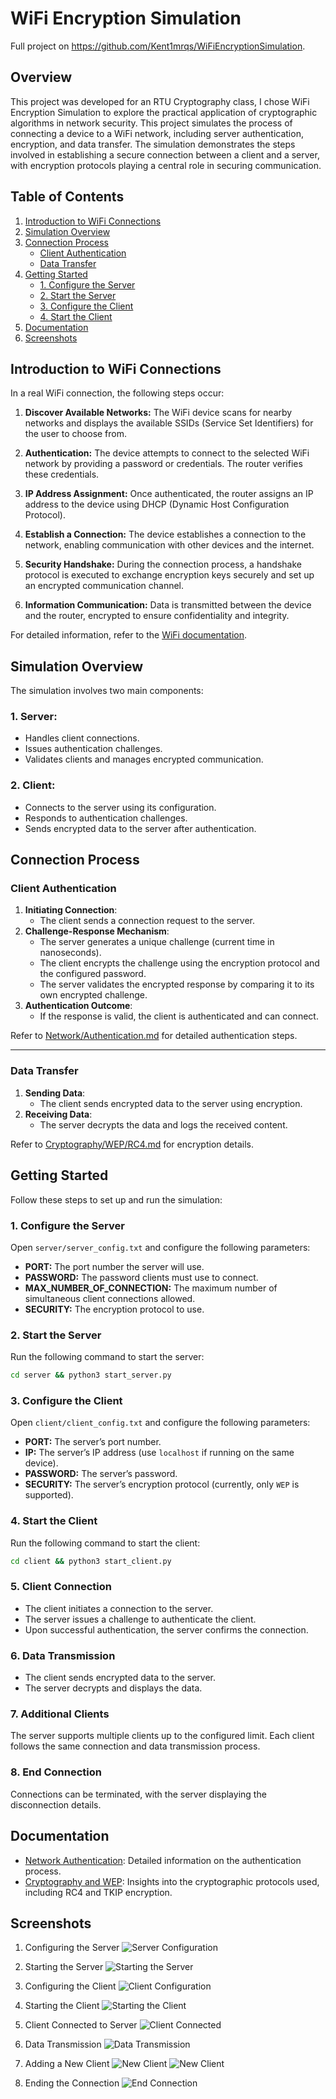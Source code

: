 # WiFi Encryption Simulation

Full project on https://github.com/Kent1mrqs/WiFiEncryptionSimulation.

## Overview
This project was developed for an RTU Cryptography class, I chose WiFi Encryption Simulation to explore the practical application of cryptographic algorithms in network security.
This project simulates the process of connecting a device to a WiFi network, including server authentication, encryption, and data transfer. The simulation demonstrates the steps involved in establishing a secure connection between a client and a server, with encryption protocols playing a central role in securing communication.

## Table of Contents
1. [Introduction to WiFi Connections](#introduction-to-wifi-connections)
2. [Simulation Overview](#simulation-overview)
3. [Connection Process](#connection-process)
   - [Client Authentication](#client-authentication)
   - [Data Transfer](#data-transfer)
3. [Getting Started](#getting-started)
   - [1. Configure the Server](#1-configure-the-server)
   - [2. Start the Server](#2-start-the-server)
   - [3. Configure the Client](#3-configure-the-client)
   - [4. Start the Client](#4-start-the-client)
5. [Documentation](#documentation)
6. [Screenshots](#screenshots)


## Introduction to WiFi Connections
In a real WiFi connection, the following steps occur:

1. **Discover Available Networks:**
   The WiFi device scans for nearby networks and displays the available SSIDs (Service Set Identifiers) for the user to choose from.

2. **Authentication:**
   The device attempts to connect to the selected WiFi network by providing a password or credentials. The router verifies these credentials.

3. **IP Address Assignment:**
   Once authenticated, the router assigns an IP address to the device using DHCP (Dynamic Host Configuration Protocol).

4. **Establish a Connection:**
   The device establishes a connection to the network, enabling communication with other devices and the internet.

5. **Security Handshake:**
   During the connection process, a handshake protocol is executed to exchange encryption keys securely and set up an encrypted communication channel.

6. **Information Communication:**
   Data is transmitted between the device and the router, encrypted to ensure confidentiality and integrity.

For detailed information, refer to the [WiFi documentation](Network/WiFi.md).

## Simulation Overview

The simulation involves two main components:

### 1. Server:
- Handles client connections.
- Issues authentication challenges.
- Validates clients and manages encrypted communication.

### 2. Client:
- Connects to the server using its configuration.
- Responds to authentication challenges.
- Sends encrypted data to the server after authentication.

## Connection Process
### Client Authentication
1. **Initiating Connection**:
   - The client sends a connection request to the server.
2. **Challenge-Response Mechanism**:
   - The server generates a unique challenge (current time in nanoseconds).
   - The client encrypts the challenge using the encryption protocol and the configured password.
   - The server validates the encrypted response by comparing it to its own encrypted challenge.
3. **Authentication Outcome**:
   - If the response is valid, the client is authenticated and can connect.

Refer to [Network/Authentication.md](Network/Authentification.md) for detailed authentication steps.

---

### Data Transfer
1. **Sending Data**:
   - The client sends encrypted data to the server using encryption.
2. **Receiving Data**:
   - The server decrypts the data and logs the received content.

Refer to [Cryptography/WEP/RC4.md](Cryptography/WEP/RC4.md) for encryption details.

## Getting Started
Follow these steps to set up and run the simulation:

### 1. Configure the Server
Open `server/server_config.txt` and configure the following parameters:
- **PORT:** The port number the server will use.
- **PASSWORD:** The password clients must use to connect.
- **MAX_NUMBER_OF_CONNECTION:** The maximum number of simultaneous client connections allowed.
- **SECURITY:** The encryption protocol to use.

### 2. Start the Server
Run the following command to start the server:
```bash
cd server && python3 start_server.py
```

### 3. Configure the Client
Open `client/client_config.txt` and configure the following parameters:
- **PORT:** The server’s port number.
- **IP:** The server’s IP address (use `localhost` if running on the same device).
- **PASSWORD:** The server’s password.
- **SECURITY:** The server’s encryption protocol (currently, only `WEP` is supported).

### 4. Start the Client
Run the following command to start the client:
```bash
cd client && python3 start_client.py
```

### 5. Client Connection
- The client initiates a connection to the server.
- The server issues a challenge to authenticate the client.
- Upon successful authentication, the server confirms the connection.

### 6. Data Transmission
- The client sends encrypted data to the server.
- The server decrypts and displays the data.

### 7. Additional Clients
The server supports multiple clients up to the configured limit. Each client follows the same connection and data transmission process.

### 8. End Connection
Connections can be terminated, with the server displaying the disconnection details.

## Documentation
- [Network Authentication](Network/Authentification.md): Detailed information on the authentication process.
- [Cryptography and WEP](Cryptography/README.md): Insights into the cryptographic protocols used, including RC4 and TKIP encryption.

## Screenshots

1. Configuring the Server
   ![Server Configuration](test/1-Configure_the_server.png)

2. Starting the Server
   ![Starting the Server](test/2-Start_server.png)

3. Configuring the Client
   ![Client Configuration](test/3-Configure_the_client.png)

4. Starting the Client
   ![Starting the Client](test/4-Start_client.png)

5. Client Connected to Server
   ![Client Connected](test/5-Client_connected_to_server.png)

6. Data Transmission
   ![Data Transmission](test/6-Client_sends_data.png)

7. Adding a New Client
   ![New Client](test/8.1-New_client.png)
   ![New Client](test/8.2-New_client.png)

8. Ending the Connection
   ![End Connection](test/9-End_connection.png)















